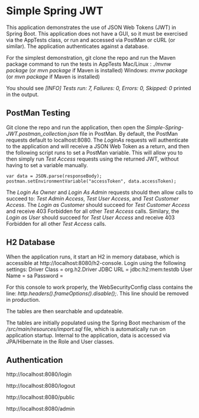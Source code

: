 # Simple Spring JWT
This application demonstrates the use of JSON Web Tokens (JWT) in Spring Boot. This application does not have a GUI, so it must be exercised via the AppTests class, or run and accessed via PostMan or cURL (or similar). The application authenticates against a database.

For the simplest demonstration, git clone the repo and run the Maven package command to run the tests in AppTests
Mac/Linux : _./mvnw package_ (or _mvn package_ if Maven is installed)
Windows: _mvnw package_ (or _mvn package_ if Maven is installed)

You should see *[INFO] Tests run: 7, Failures: 0, Errors: 0, Skipped: 0* printed in the output.

## PostMan Testing
Git clone the repo and run the application, then open the *Simple-Spring-JWT.postman_collection.json* file in PostMan.
By default, the PostMan requests default to localhost:8080. The *LoginAs* requests will authenticate to the application and will receive a JSON Web Token as a return, and then the following script runs to set a PostMan variable. This will allow you to then simply run *Test <role> Access* requests using the returned JWT, without having to set a variable manually.

```
var data = JSON.parse(responseBody);
postman.setEnvironmentVariable("accessToken", data.accessToken);
```

The *Login As Owner* and *Login As Admin* requests should then allow calls to succeed to: *Test Admin Access*, *Test User Access*, and *Test Customer Access*. The *Login as Customer* should succeed for *Test Customer Access* and receive 403 Forbidden for all other *Test <role> Access* calls. Similary, the *Login as User* should succeed for *Test User Access* and receive 403 Forbidden for all other *Test <role> Access* calls.

## H2 Database

When the application runs, it start an H2 in memory database, which is accessible at http://localhost:8080/h2-console. Login using the following settings:
Driver Class = org.h2.Driver
JDBC URL = jdbc:h2:mem:testdb
User Name = sa
Password = <blank>

For this console to work properly, the WebSecurityConfig class contains the line: *http.headers().frameOptions().disable();*. This line should be removed in production.

The tables are then searchable and updateable.

The tables are initially populated using the Spring Boot mechanism of the *<app-root>/src/main/resources/import.sql* file, which is automatically run on application startup. Internal to the application, data is accessed via JPA/Hibernate in the Role and User classes.

## Authentication


http://localhost:8080/login

http://localhost:8080/logout

http://localhost:8080/public

http://localhost:8080/admin


